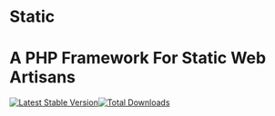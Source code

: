 # Static
A PHP Framework For Static Web Artisans
======

[![Latest Stable Version](https://poser.pugx.org/bowetech/static/v/stable.png)](https://packagist.org/packages/bowetech/static)[![Total Downloads](https://poser.pugx.org/bowetech/static/downloads.png)](https://packagist.org/packages/bowetech/static)
